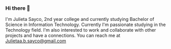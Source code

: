 ### Hi there  👋
I'm Julieta Sayco, 2nd year college and currently studying Bachelor of Science in Information Technology.
Currently I'm passionate studying in the Technology field.
I'm also interested to work and collaborate with other projects and have a connections.
You can reach me at Julietaa.b.sayco@gmail.com
<!--
**Julieta398/Julieta398** is a ✨ _special_ ✨ repository because its `README.md` (this file) appears on your GitHub profile.

Here are some ideas to get you started:

- 🔭 I’m currently working on ...
- 🌱 I’m currently learning ...
- 👯 I’m looking to collaborate on ...
- 🤔 I’m looking for help with ...
- 💬 Ask me about ...
- 📫 How to reach me: ...
- 😄 Pronouns: ...
- ⚡ Fun fact: ...
-->
